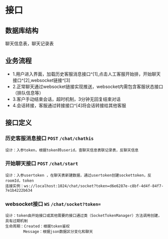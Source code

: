 # 接口
## 数据库结构
聊天信息表，聊天记录表
## 业务流程
- 1.用户进入界面，加载历史客服消息接口^[1],点击人工客服开始排，开始聊天接口^[2],websocket链接^[3]
- 2.正常聊天通过websocket链接实现推送，websocket内需包含客服状态接口（排队信息等）
- 3.客户手动结束会话，超时机制，3分钟无回复结束对话
- 4.会话转接，客服通过转接接口^[4]将会话转接给其他客服

## 接口定义
### 历史客服消息接口 `POST` `/chat/chathis`  
    设计：入参token，根据token转userid，查聊天信息表联记录表，反聊天信息

### 开始聊天接口  `POST` `/chat/start`
    设计：入参usertoken ，在聊天表新建数据，通过usertoken创建sockettoken，反roomId，token
    连接实例：ws://localhost:1024/chat/socket?token=d6e6287e-c8bf-4d4f-84f7-7e1b4222b634
### websocket接口 `WS` `/chat/socket?token=`
    设计：token由开始接口或其他需要的接口通过类（SocketTokenManager）方法调用创建，具有过期机制
    生命周期：Created：根据token鉴权
            Message：根据json数据区分变化和聊天

